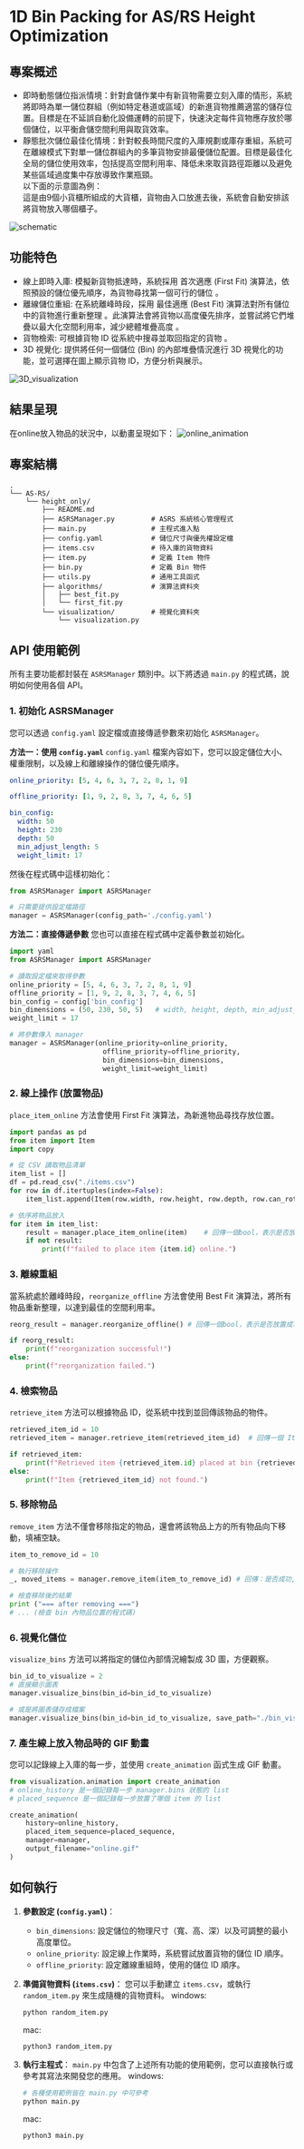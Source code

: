 # 1D Bin Packing for AS/RS Height Optimization

## 專案概述

- 即時動態儲位指派情境：針對倉儲作業中有新貨物需要立刻入庫的情形，系統將即時為單一儲位群組（例如特定巷道或區域）的新進貨物推薦適當的儲存位置。目標是在不延誤自動化設備運轉的前提下，快速決定每件貨物應存放於哪個儲位，以平衡倉儲空間利用與取貨效率。
- 靜態批次儲位最佳化情境：針對較長時間尺度的入庫規劃或庫存重組，系統可在離線模式下對單一儲位群組內的多筆貨物安排最優儲位配置。目標是最佳化全局的儲位使用效率，包括提高空間利用率、降低未來取貨路徑距離以及避免某些區域過度集中存放導致作業瓶頸。  
以下面的示意圖為例：  
這是由9個小貨櫃所組成的大貨櫃，貨物由入口放進去後，系統會自動安排該將貨物放入哪個櫃子。

![schematic](./visualization/schematic.png)

## 功能特色

- 線上即時入庫: 模擬新貨物抵達時，系統採用 首次適應 (First Fit) 演算法，依照預設的儲位優先順序，為貨物尋找第一個可行的儲位 。
- 離線儲位重組: 在系統離峰時段，採用 最佳適應 (Best Fit) 演算法對所有儲位中的貨物進行重新整理 。此演算法會將貨物以高度優先排序，並嘗試將它們堆疊以最大化空間利用率，減少總體堆疊高度 。
- 貨物檢索: 可根據貨物 ID 從系統中搜尋並取回指定的貨物 。
- 3D 視覺化: 提供將任何一個儲位 (Bin) 的內部堆疊情況進行 3D 視覺化的功能，並可選擇在圖上顯示貨物 ID，方便分析與展示。

![3D_visualization](./bin_visualization.png)

## 結果呈現

在online放入物品的狀況中，以動畫呈現如下：
![online_animation](./online.gif)

## 專案結構
```
.  
└── AS-RS/  
    └── height_only/  
        ├── README.md  
        ├── ASRSManager.py         # ASRS 系統核心管理程式  
        ├── main.py                # 主程式進入點  
        ├── config.yaml            # 儲位尺寸與優先權設定檔  
        ├── items.csv              # 待入庫的貨物資料  
        ├── item.py                # 定義 Item 物件  
        ├── bin.py                 # 定義 Bin 物件  
        ├── utils.py               # 通用工具函式  
        ├── algorithms/            # 演算法資料夾  
        │   ├── best_fit.py  
        │   └── first_fit.py  
        └── visualization/         # 視覺化資料夾  
            └── visualization.py  
```

## API 使用範例

所有主要功能都封裝在 `ASRSManager` 類別中。以下將透過 `main.py` 的程式碼，說明如何使用各個 API。

### 1. 初始化 ASRSManager

您可以透過 `config.yaml` 設定檔或直接傳遞參數來初始化 `ASRSManager`。

**方法一：使用 `config.yaml`**
`config.yaml` 檔案內容如下，您可以設定儲位大小、權重限制，以及線上和離線操作的儲位優先順序。

```yaml
online_priority: [5, 4, 6, 3, 7, 2, 8, 1, 9]

offline_priority: [1, 9, 2, 8, 3, 7, 4, 6, 5]

bin_config:
  width: 50
  height: 230
  depth: 50
  min_adjust_length: 5
  weight_limit: 17
```

然後在程式碼中這樣初始化：

```python
from ASRSManager import ASRSManager

# 只需要提供設定檔路徑
manager = ASRSManager(config_path='./config.yaml')
```

**方法二：直接傳遞參數**
您也可以直接在程式碼中定義參數並初始化。

```python
import yaml
from ASRSManager import ASRSManager

# 讀取設定檔來取得參數
online_priority = [5, 4, 6, 3, 7, 2, 8, 1, 9]
offline_priority = [1, 9, 2, 8, 3, 7, 4, 6, 5]
bin_config = config['bin_config']
bin_dimensions = (50, 230, 50, 5)   # width, height, depth, min_adjust_length
weight_limit = 17

# 將參數傳入 manager
manager = ASRSManager(online_priority=online_priority,
                       offline_priority=offline_priority,
                       bin_dimensions=bin_dimensions,
                       weight_limit=weight_limit)
```

### 2. 線上操作 (放置物品)

`place_item_online` 方法會使用 First Fit 演算法，為新進物品尋找存放位置。

```python
import pandas as pd
from item import Item
import copy

# 從 CSV 讀取物品清單
item_list = []
df = pd.read_csv("./items.csv")
for row in df.itertuples(index=False):
    item_list.append(Item(row.width, row.height, row.depth, row.can_rotate, row.weight, row.id))

# 依序將物品放入
for item in item_list:
    result = manager.place_item_online(item)    # 回傳一個bool，表示是否放置成功
    if not result:
        print(f"failed to place item {item.id} online.")
```

### 3. 離線重組

當系統處於離峰時段，`reorganize_offline` 方法會使用 Best Fit 演算法，將所有物品重新整理，以達到最佳的空間利用率。

```python
reorg_result = manager.reorganize_offline() # 回傳一個bool，表示是否放置成功

if reorg_result:
    print(f"reorganization successful!")
else:
    print(f"reorganization failed.")
```

### 4. 檢索物品

`retrieve_item` 方法可以根據物品 ID，從系統中找到並回傳該物品的物件。

```python
retrieved_item_id = 10
retrieved_item = manager.retrieve_item(retrieved_item_id)  # 回傳一個 Item 物件或 None

if retrieved_item:
    print(f"Retrieved item {retrieved_item.id} placed at bin {retrieved_item.placed_bin} at position {retrieved_item.position}.")
else: 
    print(f"Item {retrieved_item_id} not found.")
```

### 5. 移除物品

`remove_item` 方法不僅會移除指定的物品，還會將該物品上方的所有物品向下移動，填補空缺。

```python
item_to_remove_id = 10

# 執行移除操作
_, moved_items = manager.remove_item(item_to_remove_id) # 回傳：是否成功, 被移動的所有物品列表

# 檢查移除後的結果
print ("=== after removing ===")
# ... (檢查 bin 內物品位置的程式碼)
```

### 6. 視覺化儲位

`visualize_bins` 方法可以將指定的儲位內部情況繪製成 3D 圖，方便觀察。

```python
bin_id_to_visualize = 2
# 直接顯示圖表
manager.visualize_bins(bin_id=bin_id_to_visualize)

# 或是將圖表儲存成檔案
manager.visualize_bins(bin_id=bin_id_to_visualize, save_path="./bin_visualization.png")
```

### 7. 產生線上放入物品時的 GIF 動畫

您可以記錄線上入庫的每一步，並使用 `create_animation` 函式生成 GIF 動畫。

```python
from visualization.animation import create_animation
# online_history 是一個記錄每一步 manager.bins 狀態的 list
# placed_sequence 是一個記錄每一步放置了哪個 item 的 list

create_animation(
    history=online_history,
    placed_item_sequence=placed_sequence,
    manager=manager,
    output_filename="online.gif"
)
```

## 如何執行

1.  **參數設定 (`config.yaml`)**：

      - `bin_dimensions`: 設定儲位的物理尺寸（寬、高、深）以及可調整的最小高度單位。
      - `online_priority`: 設定線上作業時，系統嘗試放置貨物的儲位 ID 順序。
      - `offline_priority`: 設定離線重組時，使用的儲位 ID 順序。

2.  **準備貨物資料 (`items.csv`)**：
    您可以手動建立 `items.csv`，或執行 `random_item.py` 來生成隨機的貨物資料。
    windows:
    ```bash
    python random_item.py
    ```

    mac:
    ```bash
    python3 random_item.py
    ```
3.  **執行主程式**：
    `main.py` 中包含了上述所有功能的使用範例，您可以直接執行或參考其寫法來開發您的應用。
    windows:

    ```bash
    # 各種使用範例皆在 main.py 中可參考
    python main.py
    ```
    mac:
    ```bash
    python3 main.py
    ```